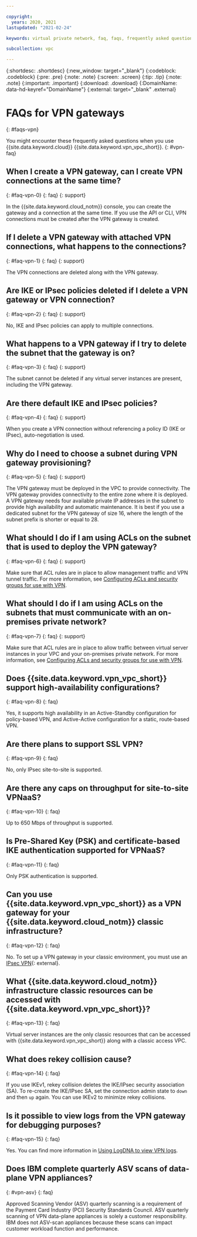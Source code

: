 ```yaml
---

copyright:
  years: 2020, 2021
lastupdated: "2021-02-24"

keywords: virtual private network, faq, faqs, frequently asked questions, vpn, vpn gateway

subcollection: vpc

---
```


{:shortdesc: .shortdesc}
{:new_window: target="_blank"}
{:codeblock: .codeblock}
{:pre: .pre}
{:note: .note}
{:screen: .screen}
{:tip: .tip}
{:note: .note}
{:important: .important}
{:download: .download}
{:DomainName: data-hd-keyref="DomainName"}
{:external: target="_blank" .external}

# FAQs for VPN gateways
{: #faqs-vpn}

You might encounter these frequently asked questions when you use {{site.data.keyword.cloud}} {{site.data.keyword.vpn_vpc_short}}.
{: #vpn-faq}

## When I create a VPN gateway, can I create VPN connections at the same time?
{: #faq-vpn-0}
{: faq}
{: support}

In the {{site.data.keyword.cloud_notm}} console, you can create the gateway and a connection at the same time. If you use the API or CLI, VPN connections must be created after the VPN gateway is created.

## If I delete a VPN gateway with attached VPN connections, what happens to the connections?
{: #faq-vpn-1}
{: faq}
{: support}

The VPN connections are deleted along with the VPN gateway.

## Are IKE or IPsec policies deleted if I delete a VPN gateway or VPN connection?
{: #faq-vpn-2}
{: faq}
{: support}

No, IKE and IPsec policies can apply to multiple connections.

## What happens to a VPN gateway if I try to delete the subnet that the gateway is on?
{: #faq-vpn-3}
{: faq}
{: support}

The subnet cannot be deleted if any virtual server instances are present, including the VPN gateway.

## Are there default IKE and IPsec policies?
{: #faq-vpn-4}
{: faq}
{: support}

When you create a VPN connection without referencing a policy ID (IKE or IPsec), auto-negotiation is used.

## Why do I need to choose a subnet during VPN gateway provisioning?
{: #faq-vpn-5}
{: faq}
{: support}

The VPN gateway must be deployed in the VPC to provide connectivity. The VPN gateway provides connectivity to the entire zone where it is deployed. A VPN gateway needs four available private IP addresses in the subnet to provide high availability and automatic maintenance. It is best if you use a dedicated subnet for the VPN gateway of size 16, where the length of the subnet prefix is shorter or equal to 28.

## What should I do if I am using ACLs on the subnet that is used to deploy the VPN gateway?
{: #faq-vpn-6}
{: faq}
{: support}

Make sure that ACL rules are in place to allow management traffic and VPN tunnel traffic. For more information, see [Configuring ACLs and security groups for use with VPN](/docs/vpc?topic=vpc-acls-security-groups-vpn).

## What should I do if I am using ACLs on the subnets that must communicate with an on-premises private network?
{: #faq-vpn-7}
{: faq}
{: support}

Make sure that ACL rules are in place to allow traffic between virtual server instances in your VPC and your on-premises private network. For more information, see [Configuring ACLs and security groups for use with VPN](/docs/vpc?topic=vpc-acls-security-groups-vpn).

## Does {{site.data.keyword.vpn_vpc_short}} support high-availability configurations?
{: #faq-vpn-8}
{: faq}

Yes, it supports high availability in an Active-Standby configuration for policy-based VPN, and Active-Active configuration for a static, route-based VPN.

## Are there plans to support SSL VPN?
{: #faq-vpn-9}
{: faq}

No, only IPsec site-to-site is supported.

## Are there any caps on throughput for site-to-site VPNaaS?
{: #faq-vpn-10}
{: faq}

Up to 650 Mbps of throughput is supported.

## Is Pre-Shared Key (PSK) and certificate-based IKE authentication supported for VPNaaS?
{: #faq-vpn-11}
{: faq}

Only PSK authentication is supported.

## Can you use {{site.data.keyword.vpn_vpc_short}} as a VPN gateway for your {{site.data.keyword.cloud_notm}} classic infrastructure?
{: #faq-vpn-12}
{: faq}

No. To set up a VPN gateway in your classic environment, you must use an [IPsec VPN](https://{DomainName}/catalog/infrastructure/ipsec-vpn){: external}.

## What {{site.data.keyword.cloud_notm}} infrastructure classic resources can be accessed with {{site.data.keyword.vpn_vpc_short}}?
{: #faq-vpn-13}
{: faq}

Virtual server instances are the only classic resources that can be accessed with {{site.data.keyword.vpn_vpc_short}} along with a classic access VPC.

## What does rekey collision cause?
{: #faq-vpn-14}
{: faq}

If you use IKEv1, rekey collision deletes the IKE/IPsec security association (SA). To re-create the IKE/IPsec SA, set the connection admin state to `down` and then `up` again. You can use IKEv2 to minimize rekey collisions.

## Is it possible to view logs from the VPN gateway for debugging purposes?
{: #faq-vpn-15}
{: faq}

Yes. You can find more information in [Using LogDNA to view VPN logs](/docs/vpc?topic=vpc-using-logdna-to-view-vpn-logs).

## Does IBM complete quarterly ASV scans of data-plane VPN appliances?  
{: #vpn-asv}
{: faq}

Approved Scanning Vendor (ASV) quarterly scanning is a requirement of the Payment Card Industry (PCI) Security Standards Council.
ASV quarterly scanning of VPN data-plane appliances is solely a customer responsibility. IBM does not ASV-scan appliances because these scans can impact customer workload function and performance.
